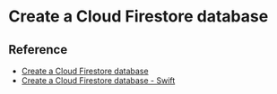 # Create a Cloud Firestore database

## Reference 

- [Create a Cloud Firestore database](https://firebase.google.com/docs/firestore/quickstart)
- [Create a Cloud Firestore database - Swift](https://firebase.google.com/docs/firestore/quickstart#swift)